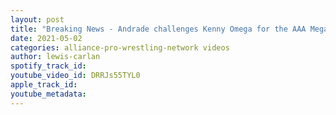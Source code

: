 ```yaml
---
layout: post
title: "Breaking News - Andrade challenges Kenny Omega for the AAA Mega Championship at Triplemania!!!!"
date: 2021-05-02
categories: alliance-pro-wrestling-network videos
author: lewis-carlan
spotify_track_id: 
youtube_video_id: DRRJs55TYL0
apple_track_id: 
youtube_metadata: 
---
```

